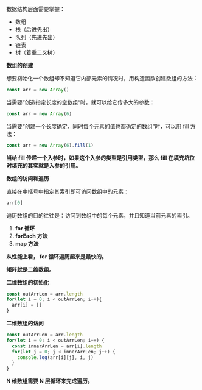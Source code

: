 数据结构层面需要掌握：

- 数组
- 栈（后进先出）
- 队列（先进先出）
- 链表
- 树（着重二叉树）



**数组的创建**

想要初始化一个数组却不知道它内部元素的情况时，用构造函数创建数组的方法：

```javascript
const arr = new Array()
```

当需要“创造指定长度的空数组“时，就可以给它传多大的参数：

```javascript
const arr = new Array(6)
```

当需要“创建一个长度确定，同时每个元素的值也都确定的数组”时，可以用 fill 方法：

```javascript
const arr = new Array(6).fill(1)
```

**当给 fill 传递一个入参时，如果这个入参的类型是引用类型，那么 fill 在填充坑位时填充的其实就是入参的引用。**



**数组的访问和遍历**

直接在中括号中指定其索引即可访问数组中的元素：

```javascript
arr[0]
```

遍历数组的目的往往是：访问到数组中的每个元素，并且知道当前元素的索引。

1. **for 循环**
2. **forEach 方法**
3. **map 方法**

**从性能上看， for 循环遍历起来是最快的。**



**矩阵就是二维数组。**



**二维数组的初始化**

```javascript
const outArrLen = arr.length
for(let i = 0; i < outArrLen; i++){
  arr[i] = []
}
```



**二维数组的访问**

```javascript
const outArrLen = arr.length
for(let i = 0; i < outArrLen; i++) {
  const innerArrLen = arr[i].length
  for(let j = 0; j < innerArrLen; j++) {
    console.log(arr[i][j], i, j)
  }
}
```

**N 维数组需要 N 层循环来完成遍历。**